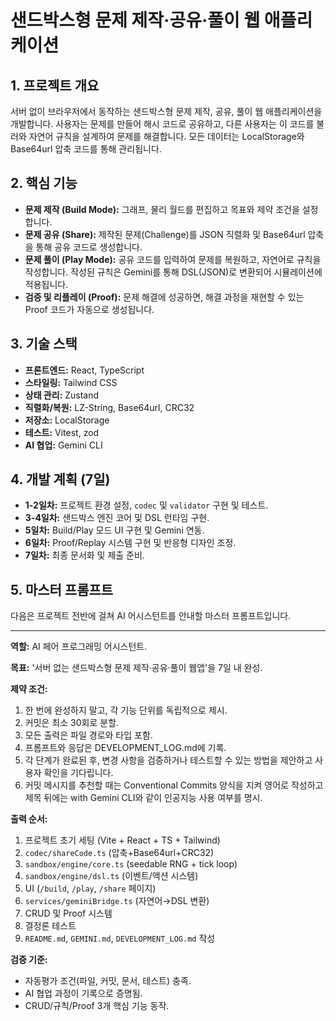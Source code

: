 # 샌드박스형 문제 제작·공유·풀이 웹 애플리케이션

## 1. 프로젝트 개요

서버 없이 브라우저에서 동작하는 샌드박스형 문제 제작, 공유, 풀이 웹 애플리케이션을 개발합니다. 사용자는 문제를 만들어 해시 코드로 공유하고, 다른 사용자는 이 코드를 불러와 자연어 규칙을 설계하여 문제를 해결합니다. 모든 데이터는 LocalStorage와 Base64url 압축 코드를 통해 관리됩니다.

## 2. 핵심 기능

- **문제 제작 (Build Mode):** 그래프, 물리 월드를 편집하고 목표와 제약 조건을 설정합니다.
- **문제 공유 (Share):** 제작된 문제(Challenge)를 JSON 직렬화 및 Base64url 압축을 통해 공유 코드로 생성합니다.
- **문제 풀이 (Play Mode):** 공유 코드를 입력하여 문제를 복원하고, 자연어로 규칙을 작성합니다. 작성된 규칙은 Gemini를 통해 DSL(JSON)로 변환되어 시뮬레이션에 적용됩니다.
- **검증 및 리플레이 (Proof):** 문제 해결에 성공하면, 해결 과정을 재현할 수 있는 Proof 코드가 자동으로 생성됩니다.

## 3. 기술 스택

- **프론트엔드:** React, TypeScript
- **스타일링:** Tailwind CSS
- **상태 관리:** Zustand
- **직렬화/복원:** LZ-String, Base64url, CRC32
- **저장소:** LocalStorage
- **테스트:** Vitest, zod
- **AI 협업:** Gemini CLI

## 4. 개발 계획 (7일)

- **1-2일차:** 프로젝트 환경 설정, `codec` 및 `validator` 구현 및 테스트.
- **3-4일차:** 샌드박스 엔진 코어 및 DSL 런타임 구현.
- **5일차:** Build/Play 모드 UI 구현 및 Gemini 연동.
- **6일차:** Proof/Replay 시스템 구현 및 반응형 디자인 조정.
- **7일차:** 최종 문서화 및 제출 준비.

## 5. 마스터 프롬프트

다음은 프로젝트 전반에 걸쳐 AI 어시스턴트를 안내할 마스터 프롬프트입니다.

---

**역할:** AI 페어 프로그래밍 어시스턴트.

**목표:** '서버 없는 샌드박스형 문제 제작·공유·풀이 웹앱'을 7일 내 완성.

**제약 조건:**
1. 한 번에 완성하지 말고, 각 기능 단위를 독립적으로 제시.
2. 커밋은 최소 30회로 분할.
3. 모든 출력은 파일 경로와 타입 포함.
4. 프롬프트와 응답은 DEVELOPMENT_LOG.md에 기록.
5. 각 단계가 완료된 후, 변경 사항을 검증하거나 테스트할 수 있는 방법을 제안하고 사용자 확인을 기다립니다.
6. 커밋 메시지를 추천할 때는 Conventional Commits 양식을 지켜 영어로 작성하고 제목 뒤에는 with Gemini CLI와 같이 인공지능 사용 여부를 명시.

**출력 순서:**
1) 프로젝트 초기 세팅 (Vite + React + TS + Tailwind)
2) `codec/shareCode.ts` (압축+Base64url+CRC32)
3) `sandbox/engine/core.ts` (seedable RNG + tick loop)
4) `sandbox/engine/dsl.ts` (이벤트/액션 시스템)
5) UI (`/build`, `/play`, `/share` 페이지)
6) `services/geminiBridge.ts` (자연어→DSL 변환)
7) CRUD 및 Proof 시스템
8) 결정론 테스트
9) `README.md`, `GEMINI.md`, `DEVELOPMENT_LOG.md` 작성

**검증 기준:**
- 자동평가 조건(파일, 커밋, 문서, 테스트) 충족.
- AI 협업 과정이 기록으로 증명됨.
- CRUD/규칙/Proof 3개 핵심 기능 동작.